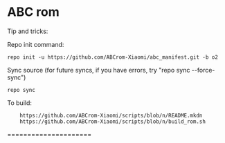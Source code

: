 ABC rom
=====================

Tip and tricks:

Repo init command:

	repo init -u https://github.com/ABCrom-Xiaomi/abc_manifest.git -b o2

Sync source (for future syncs, if you have errors, try "repo sync --force-sync")

	repo sync

To build:

        https://github.com/ABCrom-Xiaomi/scripts/blob/n/README.mkdn
        https://github.com/ABCrom-Xiaomi/scripts/blob/n/build_rom.sh


=====================
